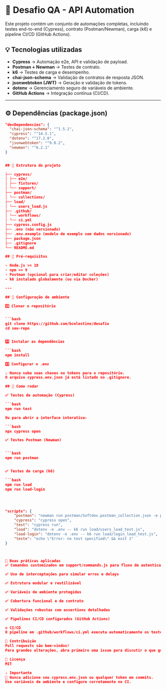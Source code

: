 # 🚀 Desafio QA - API Automation

Este projeto contém um conjunto de automações completas, incluindo testes end-to-end (Cypress), contrato (Postman/Newman), carga (k6) e pipeline CI/CD (GitHub Actions).


## 💡 Tecnologias utilizadas

- **Cypress** → Automação e2e, API e validação de payload.  
- **Postman + Newman** → Testes de contrato.  
- **k6** → Testes de carga e desempenho.  
- **chai-json-schema** → Validação de contratos de resposta JSON.  
- **jsonwebtoken (JWT)** → Geração e validação de tokens.  
- **dotenv** → Gerenciamento seguro de variáveis de ambiente.  
- **GitHub Actions** → Integração contínua (CI/CD).  

---

## ⚙️ Dependências (package.json)

```json
"devDependencies": {
  "chai-json-schema": "^1.5.1",
  "cypress": "^14.5.1",
  "dotenv": "^17.2.0",
  "jsonwebtoken": "^9.0.2",
  "newman": "^6.2.1"
}


## 📁 Estrutura do projeto

├── cypress/
│ ├── e2e/
│ ├── fixtures/
│ └── support/
├── postman/
│ └── collections/
├── load/
│ └── users_load.js
├── .github/
│ └── workflows/
│ └── ci.yml
├── cypress.config.js
├── .env (não versionado)
├── .env.exemplo (modelo de exemplo sem dados versionado)
├── package.json
├── .gitignore
└── README.md

## 🧰 Pré-requisitos

- Node.js >= 18
- npm >= 9
- Postman (opcional para criar/editar coleções)
- k6 instalado globalmente (ou via Docker)

---

## 🔑 Configuração de ambiente

1️⃣ Clonar o repositório


```bash
git clone https://github.com/bcelestino/desafio
cd seu-repo


2️⃣ Instalar as dependências

```bash
npm install

3️⃣ Configurar o .env

⚠️ Nunca suba suas chaves ou tokens para o repositório.
O arquivo cypress.env.json já está listado no .gitignore.

## 🏃 Como rodar

✅ Testes de automação (Cypress)

```bash
npm run test

Ou para abrir a interface interativa:

```bash
npx cypress open

✅ Testes Postman (Newman)


```bash
npm run postman


✅ Testes de carga (k6)

```bash
npm run load
npm run load-login




"scripts": {
    "postman": "newman run postman/Softdev.postman_collection.json -e postman/env_soft.postman_environment.json --reporters cli,html --reporter-html-export postman/report.html",
    "cypress": "cypress open",
    "test": "cypress run",
    "load": "dotenv -e .env -- k6 run load/users_load_test.js",
    "load-login": "dotenv -e .env -- k6 run load/login_load_test.js",
    "teste": "echo \"Error: no test specified\" && exit 1"
}



🤝 Boas práticas aplicadas
✅ Comandos customizados em support/commands.js para fluxo de autenticação

✅ Uso de interceptações para simular erros e delays

✅ Estrutura modular e reutilizável

✅ Variáveis de ambiente protegidas

✅ Cobertura funcional e de contrato

✅ Validações robustas com assertions detalhadas

✅ Pipelines CI/CD configurados (GitHub Actions)

⚙️ CI/CD
O pipeline em .github/workflows/ci.yml executa automaticamente os testes em PRs ou pushs para a branch principal.

💬 Contribuição
Pull requests são bem-vindos!
Para grandes alterações, abra primeiro uma issue para discutir o que gostaria de modificar.

📄 Licença
MIT

⚠️ Importante
🔐 Nunca adicione seu cypress.env.json ou qualquer token em commits.
Use variáveis de ambiente e configure corretamente no CI.

